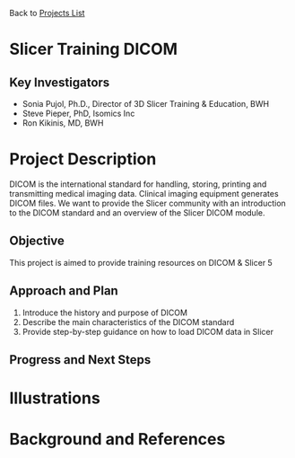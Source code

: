 Back to [Projects List](../../README.md#ProjectsList)

# Slicer Training DICOM

## Key Investigators

- Sonia Pujol, Ph.D., Director of 3D Slicer Training & Education, BWH
- Steve Pieper, PhD, Isomics Inc
- Ron Kikinis, MD, BWH

# Project Description

DICOM is the international standard for handling, storing, printing and transmitting medical imaging data. Clinical imaging equipment generates DICOM files.
We want to provide the Slicer community with an introduction to the DICOM standard and an overview of the Slicer DICOM module.

<!-- Add a short paragraph describing the project. -->

## Objective

This project is aimed to provide training resources on DICOM & Slicer 5

## Approach and Plan

<!-- Describe here HOW you would like to achieve the objectives stated above. -->

1. Introduce the history and purpose of DICOM
1. Describe the main characteristics of the DICOM standard
1. Provide step-by-step guidance on how to load DICOM data in Slicer

## Progress and Next Steps

# Illustrations

# Background and References
